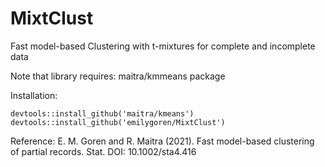 # MixtClust
Fast model-based Clustering with t-mixtures for complete and incomplete data

Note that library requires: maitra/kmmeans package

Installation: 

    devtools::install_github('maitra/kmeans')
    devtools::install_github('emilygoren/MixtClust')

Reference: E. M. Goren and R. Maitra (2021). Fast model-based clustering of partial records. Stat. DOI: 10.1002/sta4.416

